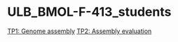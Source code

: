 # ULB_BMOL-F-413_students

[TP1: Genome assembly](https://github.com/nadegeguiglielmoni/ULB_BMOL-F-413_students/blob/main/TP1.md)
[TP2: Assembly evaluation](https://github.com/nadegeguiglielmoni/ULB_BMOL-F-413_students/blob/main/TP2.md)
